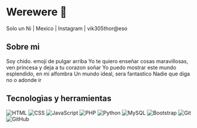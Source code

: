 # Werewere 🫡
Solo un Ni | Mexico | Instagram | vik305thor@eso

## Sobre mi

Soy chido. emoji de pulgar arriba
Yo te quiero enseñar cosas maravillosas, ven princesa y deja a tu corazon soñar
Yo puedo mostrar este mundo esplendido, en mi alfombra
Un mundo ideal, sera fantastico 
Nadie que diga no o adonde ir
 ## Tecnologìas y herramientas
 ![HTML](https://img.shields.io/badge/-HTML5-E34F26?style=flat&logo=html5&logoColor=white)
![CSS](https://img.shields.io/badge/-CSS3-1572B6?style=flat&logo=css3)
![JavaScript](https://img.shields.io/badge/-JavaScript-F7DF1E?style=flat&logo=javascript&logoColor=black)
![PHP](https://img.shields.io/badge/-PHP-777BB4?style=flat&logo=php&logoColor=white)
![Python](https://img.shields.io/badge/-Python-3776AB?style=flat&logo=python)
![MySQL](https://img.shields.io/badge/-MySQL-4479A1?style=flat&logo=mysql)
![Bootstrap](https://img.shields.io/badge/-Bootstrap-563D7C?style=flat&logo=bootstrap)
![Git](https://img.shields.io/badge/-Git-F05032?style=flat&logo=git)
![GitHub](https://img.shields.io/badge/-GitHub-181717?style=flat&logo=github)
